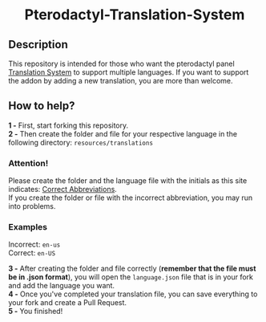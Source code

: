 <h1 align="center">
  Pterodactyl-Translation-System
</h1>

## Description
This repository is intended for those who want the pterodactyl panel [Translation System](http://pterodactylmarket.com/resource/309) to support multiple languages.
If you want to support the addon by adding a new translation, you are more than welcome.

## How to help?

**1 -** First, start forking this repository.
<br>
**2 -** Then create the folder and file for your respective language in the following directory: `resources/translations`
### Attention!

Please create the folder and the language file with the initials as this site indicates: [Correct Abbreviations](https://support.mozilla.org/pt-BR/kb/abreviacao-de-localizacao).<br>
If you create the folder or file with the incorrect abbreviation, you may run into problems.

### Examples

Incorrect: `en-us`
<br>
Correct: `en-US`

**3 -** After creating the folder and file correctly (**remember that the file must be in .json format**), you will open the `language.json` file that is in your fork and add the language you want.
<br>
**4 -** Once you've completed your translation file, you can save everything to your fork and create a Pull Request.
<br>
**5 -** You finished!
